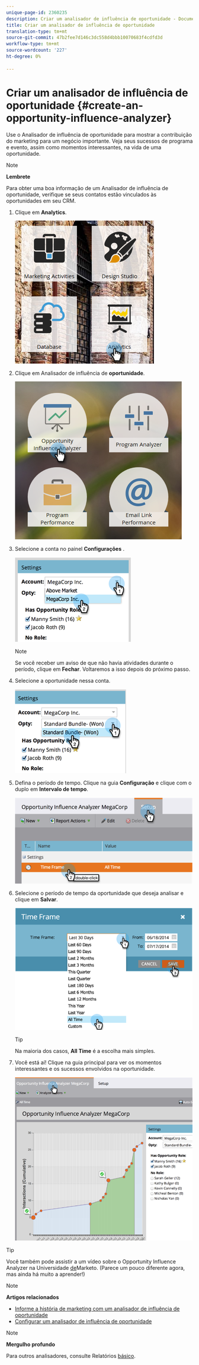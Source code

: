 ```yaml
---
unique-page-id: 2360235
description: Criar um analisador de influência de oportunidade - Documentos do marketing - Documentação do produto
title: Criar um analisador de influência de oportunidade
translation-type: tm+mt
source-git-commit: 47b2fee7d146c3dc558d4bbb10070683f4cdfd3d
workflow-type: tm+mt
source-wordcount: '227'
ht-degree: 0%

---
```



# Criar um analisador de influência de oportunidade {#create-an-opportunity-influence-analyzer}

Use o Analisador de influência de oportunidade para mostrar a contribuição do marketing para um negócio importante. Veja seus sucessos de programa e evento, assim como momentos interessantes, na vida de uma oportunidade.

>[!NOTE]
>
>**Lembrete**
>
>Para obter uma boa informação de um Analisador de influência de oportunidade, verifique se seus contatos estão vinculados às oportunidades em seu CRM.

1. Clique em **Analytics**.

   ![](assets/analytics.png)

1. Clique em Analisador de influência de **oportunidade**.

   ![](assets/two.png)

1. Selecione a conta no painel **Configurações** .

   ![](assets/image2014-9-17-8-3a56-3a32.png)

   >[!NOTE]
   >
   >Se você receber um aviso de que não havia atividades durante o período, clique em **Fechar**. Voltaremos a isso depois do próximo passo.

1. Selecione a oportunidade nessa conta.

   ![](assets/image2014-9-17-8-3a56-3a48.png)

1. Defina o período de tempo. Clique na guia **Configuração** e clique com o duplo em **Intervalo de tempo**.

   ![](assets/image2014-9-17-8-3a57-3a17.png)

1. Selecione o período de tempo da oportunidade que deseja analisar e clique em **Salvar**.

   ![](assets/image2014-9-17-8-3a57-3a27.png)

   >[!TIP]
   >
   >
   >Na maioria dos casos, **All Time** é a escolha mais simples.

1. Você está aí! Clique na guia principal para ver os momentos interessantes e os sucessos envolvidos na oportunidade.

   ![](assets/image2014-9-17-8-3a57-3a42.png)

>[!TIP]
>
>Você também pode assistir a um vídeo sobre o Opportunity Influence Analyzer na Universidade [de](https://learn.marketo.com)Marketo. (Parece um pouco diferente agora, mas ainda há muito a aprender!)

>[!NOTE]
>
>**Artigos relacionados**
>
>* [Informe a história de marketing com um analisador de influência de oportunidade](tell-the-marketing-story-with-an-opportunity-influence-analyzer.md)
>* [Configurar um analisador de influência de oportunidade](configure-an-opportunity-influence-analyzer.md)

>



>[!NOTE]
>
>**Mergulho profundo**
>
>Para outros analisadores, consulte Relatórios [básico](http://docs.marketo.com/display/docs/basic+reporting).

